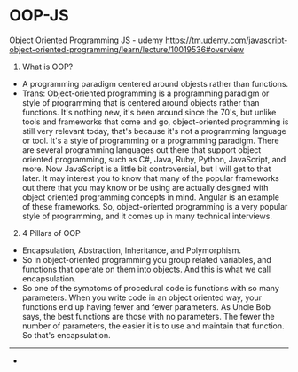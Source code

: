 # OOP-JS
Object Oriented Programming JS - udemy
https://tm.udemy.com/javascript-object-oriented-programming/learn/lecture/10019536#overview

1. What is OOP?
- A programming paradigm centered around objests rather than functions.
- Trans: Object-oriented programming is a programming paradigm or style of programming that is centered around objects rather than functions. It's nothing new, it's been around since the 70's, but unlike tools and frameworks that come and go, object-oriented programming is still very relevant today, that's because it's not a programming language or tool. It's a style of programming or a programming paradigm. There are several programming languages out there that support object oriented programming, such as C#, Java, Ruby, Python, JavaScript, and more. Now JavaScript is a little bit controversial, but I will get to that later. It may interest you to know that many of the popular frameworks out there that you may know or be using are actually designed with object oriented programming concepts in mind. Angular is an example of these frameworks. So, object-oriented programming is a very popular style of programming, and it comes up in many technical interviews. 

2. 4 Pillars of OOP
- Encapsulation, Abstraction, Inheritance, and Polymorphism.
- So in object-oriented programming you group related variables, and functions that operate on them into objects. And this is what we call encapsulation. 
- So one of the symptoms of procedural code is functions with so many parameters. When you write code in an object oriented way, your functions end up having fewer and fewer parameters. As Uncle Bob says, the best functions are those with no parameters. The fewer the number of parameters, the easier it is to use and maintain that function. So that's encapsulation.
- --------------------
- 